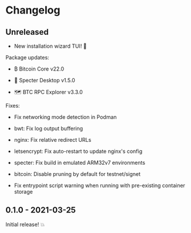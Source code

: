 # Changelog

## Unreleased

- New installation wizard TUI! 🧙

Package updates:

- ₿ Bitcoin Core v22.0

- 👻 Specter Desktop v1.5.0

- 🗺️ BTC RPC Explorer v3.3.0

Fixes:

- Fix networking mode detection in Podman

- bwt: Fix log output buffering

- nginx: Fix relative redirect URLs

- letsencrypt: Fix auto-restart to update nginx's config

- specter: Fix build in emulated ARM32v7 environments

- bitcoin: Disable pruning by default for testnet/signet

- Fix entrypoint script warning when running with pre-existing container storage

## 0.1.0 - 2021-03-25

Initial release! 💥
